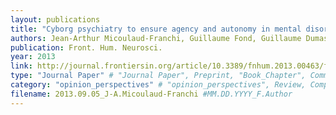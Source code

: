 ```yaml
---
layout: publications
title: "Cyborg psychiatry to ensure agency and autonomy in mental disorders. A proposal for neuromodulation therapeutics"
authors: Jean-Arthur Micoulaud-Franchi, Guillaume Fond, Guillaume Dumas
publication: Front. Hum. Neurosci.
year: 2013
link: http://journal.frontiersin.org/article/10.3389/fnhum.2013.00463/full#h1
type: "Journal Paper" # "Journal Paper", Preprint, "Book_Chapter", Comment, "Poster_Conference"
category: "opinion_perspectives" # "opinion_perspectives", Review, Computational, Social Cognitive and Affective Neuroscience, Experimental
filename: 2013.09.05_J-A.Micoulaud-Franchi #MM.DD.YYYY_F.Author
---
```

